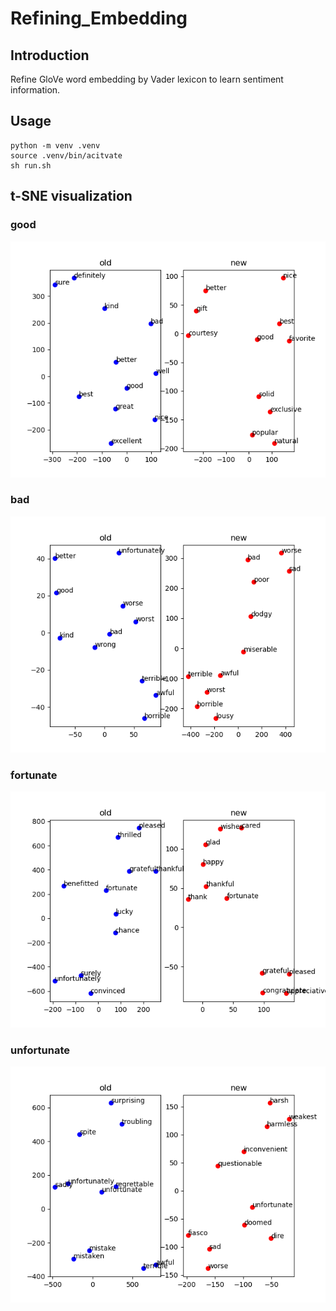 # Refining_Embedding

## Introduction
Refine GloVe word embedding by Vader lexicon to learn sentiment information.

## Usage
```
python -m venv .venv
source .venv/bin/acitvate
sh run.sh
```

## t-SNE visualization

### good
![fig1](/result/good.png)

### bad
![fig2](/result/bad.png)

### fortunate
![fig3](/result/fortunate.png)

### unfortunate
![fig4](/result/unfortunate.png)